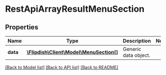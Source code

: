# RestApiArrayResultMenuSection

## Properties
Name | Type | Description | Notes
------------ | ------------- | ------------- | -------------
**data** | [**\Flipdish\Client\Model\MenuSection[]**](MenuSection.md) | Generic data object. | 

[[Back to Model list]](../README.md#documentation-for-models) [[Back to API list]](../README.md#documentation-for-api-endpoints) [[Back to README]](../README.md)


